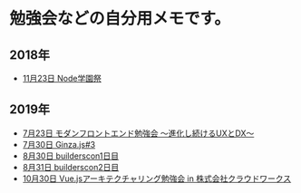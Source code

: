 # 勉強会などの自分用メモです。

## 2018年
- <a href="./2018/1123_node_fes.md" target="_blank">11月23日 Node学園祭</a>

## 2019年
- <a href="./2019/0723_modern_frontend.md" target="_blank">7月23日 モダンフロントエンド勉強会 〜進化し続けるUXとDX〜</a>
- <a href="./2019/0730_Ginzajs.md" target="_blank">7月30日 Ginza.js#3</a>
- <a href="./2019/0830_builderscon.md" target="_blank">8月30日 builderscon1日目</a>
- <a href="./2019/0831_builderscon.md" target="_blank">8月31日 builderscon2日目</a>
- <a href="./2019/1030_vue_architecture.md" target="_blank">10月30日 Vue.jsアーキテクチャリング勉強会 in 株式会社クラウドワークス</a>
